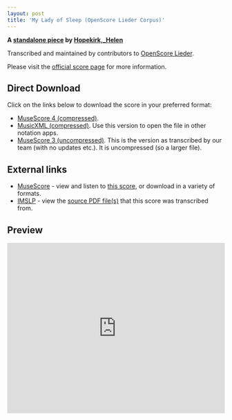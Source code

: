 ```yaml
---
layout: post
title: 'My Lady of Sleep (OpenScore Lieder Corpus)'
---
```


__A [standalone piece](https://fourscoreandmore.org/openscore/lieder/Hopekirk,_Helen/_/) by [Hopekirk,_Helen](https://fourscoreandmore.org/openscore/lieder/Hopekirk,_Helen)__

Transcribed and maintained by contributors to [OpenScore Lieder].

Please visit the [official score page] for more information.

[official score page]: https://musescore.com/openscore-lieder-corpus/scores/6632270
[OpenScore Lieder]: https://musescore.com/openscore-lieder-corpus

## Direct Download

Click on the links below to download the score in your preferred format:
- [MuseScore 4 (compressed)](https://github.com/openscore/lieder/blob/main/scores/Hopekirk,_Helen/_/My_Lady_of_Sleep/lc6632270.mscz?raw=true).
- [MusicXML (compressed)](https://github.com/openscore/lieder/blob/main/scores/Hopekirk,_Helen/_/My_Lady_of_Sleep/lc6632270.mxl?raw=true). Use this version to open the file in other notation apps.
- [MuseScore 3 (uncompressed)](https://github.com/openscore/lieder/blob/main/scores/Hopekirk,_Helen/_/My_Lady_of_Sleep/lc6632270.mscx?raw=true). This is the version as transcribed by our team (with no updates etc.). It is uncompressed (so a larger file).

## External links

- [MuseScore] - view and listen to [this score][MuseScore], or download in a variety of formats.
- [IMSLP] - view the [source PDF file(s)][IMSLP] that this score was transcribed from.

[MuseScore]: https://musescore.com/score/6632270
[IMSLP]: https://imslp.org/wiki/Special:ReverseLookup/204253

## Preview

<iframe width="100%" height="394" src="https://musescore.com/openscore-lieder-corpus/scores/6632270/embed" frameborder="0" allowfullscreen allow="autoplay; fullscreen"></iframe>
